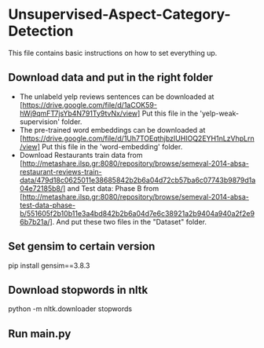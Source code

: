 # Unsupervised-Aspect-Category-Detection
This file contains basic instructions on how to set everything up. 

## Download data and put in the right folder 
* The unlabeld yelp reviews sentences can be downloaded at [https://drive.google.com/file/d/1aCOK59-hWj9qmFT7jsYb4N791Ty9tvNx/view] Put this file in the 'yelp-weak-supervision' folder.
* The pre-trained word embeddings can be downloaded at [https://drive.google.com/file/d/1Uh7TOEqthjbzIUHIOQ2EYH1nLzVhpLrn/view] Put this file in the 'word-embedding' folder.
* Download Restaurants train data from [http://metashare.ilsp.gr:8080/repository/browse/semeval-2014-absa-restaurant-reviews-train-data/479d18c0625011e38685842b2b6a04d72cb57ba6c07743b9879d1a04e72185b8/] and Test data: Phase B from [http://metashare.ilsp.gr:8080/repository/browse/semeval-2014-absa-test-data-phase-b/551605f2b10b11e3a4bd842b2b6a04d7e6c38921a2b9404a940a2f2e96b7b21a/]. And put these two files in the "Dataset" folder.

## Set gensim to certain version 
pip install gensim==3.8.3

## Download stopwords in nltk
python -m nltk.downloader stopwords

## Run main.py


